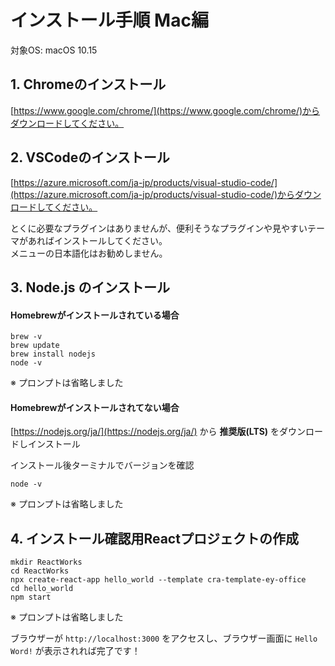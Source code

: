 # インストール手順 Mac編

対象OS: macOS 10.15


## 1. Chromeのインストール

[https://www.google.com/chrome/](https://www.google.com/chrome/)からダウンロードしてください。

## 2. VSCodeのインストール

[https://azure.microsoft.com/ja-jp/products/visual-studio-code/](https://azure.microsoft.com/ja-jp/products/visual-studio-code/)からダウンロードしてください。

とくに必要なプラグインはありませんが、便利そうなプラグインや見やすいテーマがあればインストールしてください。  
メニューの日本語化はお勧めしません。

## 3. Node.js のインストール

#### Homebrewがインストールされている場合

```shell
brew -v
brew update
brew install nodejs
node -v
```

※ プロンプトは省略しました

#### Homebrewがインストールされてない場合

[https://nodejs.org/ja/](https://nodejs.org/ja/)  から **推奨版(LTS)** をダウンロードしインストール

インストール後ターミナルでバージョンを確認

```shell
node -v
```

※ プロンプトは省略しました

## 4. インストール確認用Reactプロジェクトの作成

~~~shell
mkdir ReactWorks
cd ReactWorks
npx create-react-app hello_world --template cra-template-ey-office
cd hello_world
npm start
~~~

※ プロンプトは省略しました

ブラウザーが `http://localhost:3000` をアクセスし、ブラウザー画面に `Hello Word!`  が表示されれば完了です！